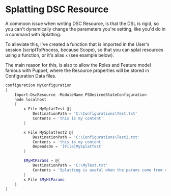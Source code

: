 # Splatting DSC Resource

A commoon issue when writing DSC Resource, is that the DSL is rigid, so you can't dynamically change the parameters you're setting, like you'd do in a command with Splatting.

To alleviate this, I've created a function that is imported in the User's session (scriptToProcess, because Scope), so that you can splat resources using a function, or it's alias `x` (see example below).

The main reason for this, is also to allow the Roles and Feature model famous with Puppet, where the Resource properties will be stored in Configuration Data files.

```PowerShell
configuration MyConfiguration
{
    Import-DscResource -ModuleName PSDesiredStateConfiguration
    node localhost
    {
        x File MySplatTest @{
            DestinationPath = 'C:\Configurations\Test.txt'
            Contents = 'this is my content'
        }

        x File MySplatTest2 @{
            DestinationPath = 'C:\Configurations\Test2.txt'
            Contents = 'this is my content'
            DependsOn = '[File]MySplatTest'
        }

        $MyHtParams = @{
            DestinationPath = 'C:\MyTest.txt'
            Contents = 'Splatting is useful when the params come from config data'
        }
        x File $MyHtParams
    }
}
```